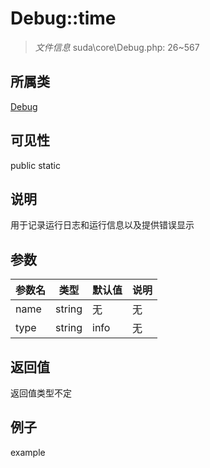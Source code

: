 # Debug::time

> *文件信息* suda\core\Debug.php: 26~567
## 所属类 

[Debug](../Debug.md)

## 可见性

  public  static
## 说明

用于记录运行日志和运行信息以及提供错误显示

## 参数

| 参数名 | 类型 | 默认值 | 说明 |
|--------|-----|-------|-------|
| name |  string | 无 | 无 |
| type |  string | info | 无 |

## 返回值
返回值类型不定

## 例子

example